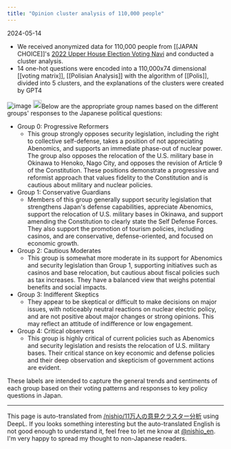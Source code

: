 ```yaml
---
title: "Opinion cluster analysis of 110,000 people"
---
```



2024-05-14
- We received anonymized data for 110,000 people from [[JAPAN CHOICE]]'s [2022 Upper House Election Voting Navi](https://japanchoice.jp/vote-navi/) and conducted a cluster analysis.
- 14 one-hot questions were encoded into a 110,000x74 dimensional [[voting matrix]], [[Polisian Analysis]] with the algorithm of [[Polis]], divided into 5 clusters, and the explanations of the clusters were created by GPT4

![image](https://gyazo.com/f1e4df47808c3db06875529eae6bd8e5/thumb/1000)
<img src='https://scrapbox.io/api/pages/nishio-en/gpt/icon' alt='gpt.icon' height="19.5"/>Below are the appropriate group names based on the different groups' responses to the Japanese political questions:
- Group 0: Progressive Reformers
    - This group strongly opposes security legislation, including the right to collective self-defense, takes a position of not appreciating Abenomics, and supports an immediate phase-out of nuclear power. The group also opposes the relocation of the U.S. military base in Okinawa to Henoko, Nago City, and opposes the revision of Article 9 of the Constitution. These positions demonstrate a progressive and reformist approach that values fidelity to the Constitution and is cautious about military and nuclear policies.
- Group 1: Conservative Guardians
    - Members of this group generally support security legislation that strengthens Japan's defense capabilities, appreciate Abenomics, support the relocation of U.S. military bases in Okinawa, and support amending the Constitution to clearly state the Self Defense Forces. They also support the promotion of tourism policies, including casinos, and are conservative, defense-oriented, and focused on economic growth.
- Group 2: Cautious Moderates
    - This group is somewhat more moderate in its support for Abenomics and security legislation than Group 1, supporting initiatives such as casinos and base relocation, but cautious about fiscal policies such as tax increases. They have a balanced view that weighs potential benefits and social impacts.
- Group 3: Indifferent Skeptics
    - They appear to be skeptical or difficult to make decisions on major issues, with noticeably neutral reactions on nuclear electric policy, and are not positive about major changes or strong opinions. This may reflect an attitude of indifference or low engagement.
- Group 4: Critical observers
    - This group is highly critical of current policies such as Abenomics and security legislation and resists the relocation of U.S. military bases. Their critical stance on key economic and defense policies and their deep observation and skepticism of government actions are evident.

These labels are intended to capture the general trends and sentiments of each group based on their voting patterns and responses to key policy questions in Japan.

---
This page is auto-translated from [/nishio/11万人の意見クラスター分析](https://scrapbox.io/nishio/11万人の意見クラスター分析) using DeepL. If you looks something interesting but the auto-translated English is not good enough to understand it, feel free to let me know at [@nishio_en](https://twitter.com/nishio_en). I'm very happy to spread my thought to non-Japanese readers.
